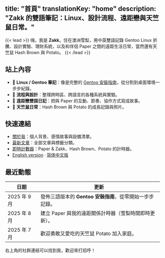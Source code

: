 title: "首頁"
translationKey: "home"
description: "Zakk 的雙語筆記：Linux、設計流程、遠距戀與天竺鼠日常。"
---

{{< lead >}}
嗨，我是 **Zakk**。住在澳洲雪梨，用中英雙語記錄 Gentoo Linux 折騰、設計實驗、理財系統，以及和伴侶 Paper 之間的遠距生活日常，當然還有天竺鼠 Hash Brown 與 Potato。
{{< /lead >}}

## 站上內容
- 🐧 **Linux / Gentoo 筆記**：像是完整的 [Gentoo 安裝指南](/zh-tw/posts/gentoo-install/)，從分割到桌面環境一步步紀錄。
- 🧠 **流程與設計**：整理跨時區、跨語言的各種系統與實驗。
- 💬 **遠距戀雙語日記**：把與 Paper 的互動、節奏、協作方式寫成故事。
- 🐹 **天竺鼠日常**：Hash Brown 與 Potato 的成長記錄與照片。

## 快速連結
- [關於我](/zh-tw/about/)：個人背景、感情故事與設備清單。
- [最新文章](/zh-tw/posts/)：全部文章與標籤分類。
- [即時計數器](/zh-tw/timeline/)：Paper & Zakk、Hash Brown、Potato 的計時器。
 - [English version](/) · [简体中文版](/zh-cn/)

## 最近動態
| 日期 | 更新 |
| --- | --- |
| 2025 年 9 月 | 發佈三語版本的 **Gentoo 安裝指南**，從零開始一步步記錄。 |
| 2025 年 8 月 | 建立 Paper 與我的遠距關係計時器（雪梨時間即時更新）。 |
| 2025 年 7 月 | 歡迎勇敢又愛吃的天竺鼠 Potato 加入家庭。 |

右上角的社群連結可以找到我，歡迎來打招呼！